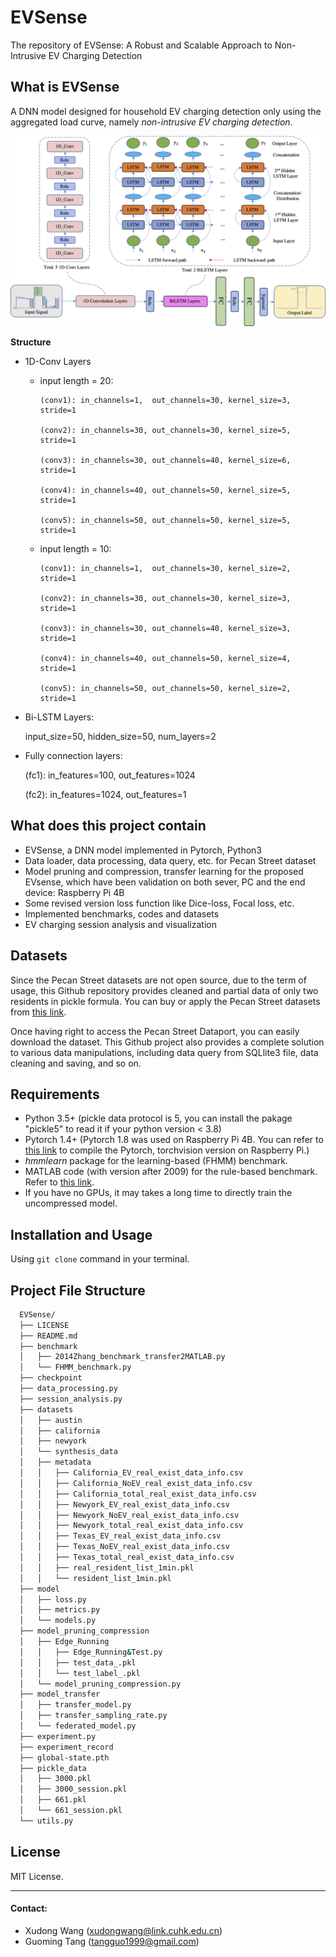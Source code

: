# EVSense

The repository of EVSense: A Robust and Scalable Approach to Non-Intrusive EV Charging Detection


## What is EVSense

 A DNN model designed for household EV charging detection only using the aggregated load curve, namely *non-intrusive EV charging detection*.

![ ](https://github.com/MathAdventurer/EVSense/blob/main/image/EVSense_model.png)

**Structure**
- 1D-Conv Layers

  - input length = 20:
  
        (conv1): in_channels=1,  out_channels=30, kernel_size=3, stride=1
    
        (conv2): in_channels=30, out_channels=30, kernel_size=5, stride=1
    
        (conv3): in_channels=30, out_channels=40, kernel_size=6, stride=1
    
        (conv4): in_channels=40, out_channels=50, kernel_size=5, stride=1
    
        (conv5): in_channels=50, out_channels=50, kernel_size=5, stride=1
  
  - input length = 10:
  
        (conv1): in_channels=1,  out_channels=30, kernel_size=2, stride=1
    
        (conv2): in_channels=30, out_channels=30, kernel_size=3, stride=1
    
        (conv3): in_channels=30, out_channels=40, kernel_size=3, stride=1
    
        (conv4): in_channels=40, out_channels=50, kernel_size=4, stride=1
    
        (conv5): in_channels=50, out_channels=50, kernel_size=2, stride=1

- Bi-LSTM Layers:
  
    input_size=50, hidden_size=50, num_layers=2
  
- Fully connection layers:
  
    (fc1): in_features=100, out_features=1024
  
    (fc2): in_features=1024, out_features=1

## What does this project contain

  - EVSense, a DNN model implemented in Pytorch, Python3
  - Data loader, data processing, data query, etc. for Pecan Street dataset
  - Model pruning and compression, transfer learning for the proposed EVsense, which have been validation on both sever, PC and the end device: Raspberry Pi 4B
  - Some revised version loss function like Dice-loss, Focal loss, etc.
  - Implemented benchmarks, codes and datasets
  - EV charging session analysis and visualization

## Datasets

 Since the Pecan Street datasets are not open source, due to the term of usage, this Github repository provides cleaned and partial data of only two residents in pickle formula. You can buy or apply the Pecan Street datasets from [this link](https://www.pecanstreet.org/dataport/).
 
 Once having right to access the Pecan Street Dataport, you can easily download the dataset. This Github project also provides a complete solution to various data manipulations, including data query from SQLlite3 file, data cleaning and saving, and so on.

## Requirements

  - Python 3.5+ (pickle data protocol is 5, you can install the pakage "pickle5" to read it if your python version < 3.8)
  - Pytorch 1.4+ (Pytorch 1.8 was used on Raspberry Pi 4B. You can refer to [this link](https://sites.google.com/view/steam-for-vision/raspberry-pi) to compile the Pytorch, torchvision version on Raspberry Pi.)
  - *hmmlearn* package for the learning-based (FHMM) benchmark.
  - MATLAB code (with version after 2009) for the rule-based benchmark. Refer to [this link](https://www.mathworks.com/matlabcentral/fileexchange/47474-energy-disaggregation-algorithm-for-electric-vehicle-charging-load).
  - If you have no GPUs, it may takes a long time to directly train the uncompressed model.

## Installation and Usage

  Using `git clone` command in your terminal.
  
  
## Project File Structure
```bash
  EVSense/
  ├── LICENSE
  ├── README.md
  ├── benchmark
  │   ├── 2014Zhang_benchmark_transfer2MATLAB.py
  │   └── FHMM_benchmark.py
  ├── checkpoint
  ├── data_processing.py
  ├── session_analysis.py
  ├── datasets
  │   ├── austin
  │   ├── california
  │   ├── newyork
  │   └── synthesis_data 
  │   ├── metadata
  │   │   ├── California_EV_real_exist_data_info.csv
  │   │   ├── California_NoEV_real_exist_data_info.csv
  │   │   ├── California_total_real_exist_data_info.csv
  │   │   ├── Newyork_EV_real_exist_data_info.csv
  │   │   ├── Newyork_NoEV_real_exist_data_info.csv
  │   │   ├── Newyork_total_real_exist_data_info.csv
  │   │   ├── Texas_EV_real_exist_data_info.csv
  │   │   ├── Texas_NoEV_real_exist_data_info.csv
  │   │   ├── Texas_total_real_exist_data_info.csv
  │   │   ├── real_resident_list_1min.pkl
  │   │   └── resident_list_1min.pkl
  ├── model
  │   ├── loss.py
  │   ├── metrics.py
  │   └── models.py
  ├── model_pruning_compression
  │   ├── Edge_Running
  │   │   ├── Edge_Running&Test.py
  │   │   ├── test_data_.pkl
  │   │   └── test_label_.pkl
  │   └── model_pruning_compression.py
  ├── model_transfer
  │   ├── transfer_model.py
  │   ├── transfer_sampling_rate.py
  │   └── federated_model.py
  ├── experiment.py
  ├── experiment_record
  ├── global-state.pth
  ├── pickle_data
  │   ├── 3000.pkl
  │   ├── 3000_session.pkl
  │   ├── 661.pkl
  │   └── 661_session.pkl
  └── utils.py
 ```
## License

  MIT License.

---

#### Contact:
- Xudong Wang (xudongwang@link.cuhk.edu.cn)
- Guoming Tang (tangguo1999@gmail.com)
